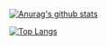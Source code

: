 

<!---
zziyyung/zziyyung is a ✨ special ✨ repository because its `README.md` (this file) appears on your GitHub profile.
You can click the Preview link to take a look at your changes.
--->

[![Anurag's github stats](https://github-readme-stats.vercel.app/api?username=zziyyung)](https://github.com/anuraghazra/github-readme-status)

[![Top Langs](http://github-readme-stats.vercel.app/api/top-langs/?username=zziyyung&layout=compact)](https://github.com/anuraghazra/github-readme-stats)

